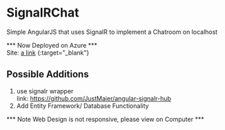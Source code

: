 # SignalRChat
Simple AngularJS that uses SignalR to implement a Chatroom on localhost  

*** Now Deployed on Azure ***  
Site: [a link](http://signalrchatroom-demo.azurewebsites.net) {:target="_blank"}  
## Possible Additions    
1. use signalr wrapper  
   link: https://github.com/JustMaier/angular-signalr-hub  
1. Add Entity Framework/ Database Functionality  
  
*** Note Web Design is not responsive, please view on Computer ***  
